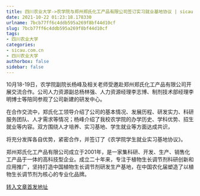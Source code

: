 ```yaml
---
title: 四川农业大学->农学院与郑州郑氏化工产品有限公司签订实习就业基地协议 | sicau.com.cn
date: 2021-10-22 01:23:18.178330
urlname: 7bcb77ff6c4ddb595a269f8bf44d10cf
slug: 7bcb77ff6c4ddb595a269f8bf44d10cf
tags: 
- 四川农业大学
categories:
- sicau.com.cn
- 四川农业大学
authorbox: false
sidebar: false
---
```

10月18-19日，农学院副院长杨峰及相关老师受邀赴郑州郑氏化工产品有限公司开展交流合作。公司人力资源副总杨林强、人力资源经理李志博、制剂技术部经理李明博士等陪同参观了公司新建的研发中心。

在合作交流中，郑氏化工领导介绍了公司的基本情况、发展历程、研发实力、科研服务团队、人才需求等情况；杨峰介绍了我校农学院的办学历史、学科优势、招生就业等内容。双方围绕人才培养、实习基地、学生就业等方面达成共识，
<!--more-->
将充分发挥各自优势，紧密合作，并签订了《农学院学生就业实习基地协议》。

郑州郑氏化工产品有限公司成立于2001年，是一家集科研、开发、生产、销售化工产品于一体的高科技型企业。成立二十年来，专注于植物生长调节剂科研创新和应用推广，坚持打造中国植物生长调节剂研发生产基地，在中国农化届塑造了以植物生长调节剂为核心的专业化品牌。



[转入文章首发地址](https://news.sicau.edu.cn/info/1078/65024.htm)